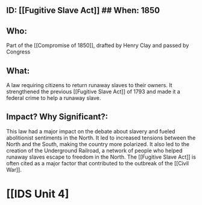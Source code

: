 ## ID: [[Fugitive Slave Act]] ## When: 1850 
## Who: 
Part of the [[Compromise of 1850]], drafted by Henry Clay and passed by Congress
## What:
A law requiring citizens to return runaway slaves to their owners. It strengthened the previous [[Fugitive Slave Act]] of 1793 and made it a federal crime to help a runaway slave.
## Impact? Why Significant?: 
This law had a major impact on the debate about slavery and fueled abolitionist sentiments in the North.  It led to increased tensions between the North and the South, making the country more polarized. It also led to the creation of the Underground Railroad, a network of people who helped runaway slaves escape to freedom in the North. The [[Fugitive Slave Act]] is often cited as a major factor that contributed to the outbreak of the [[Civil War]]. 

# [[IDS Unit 4]